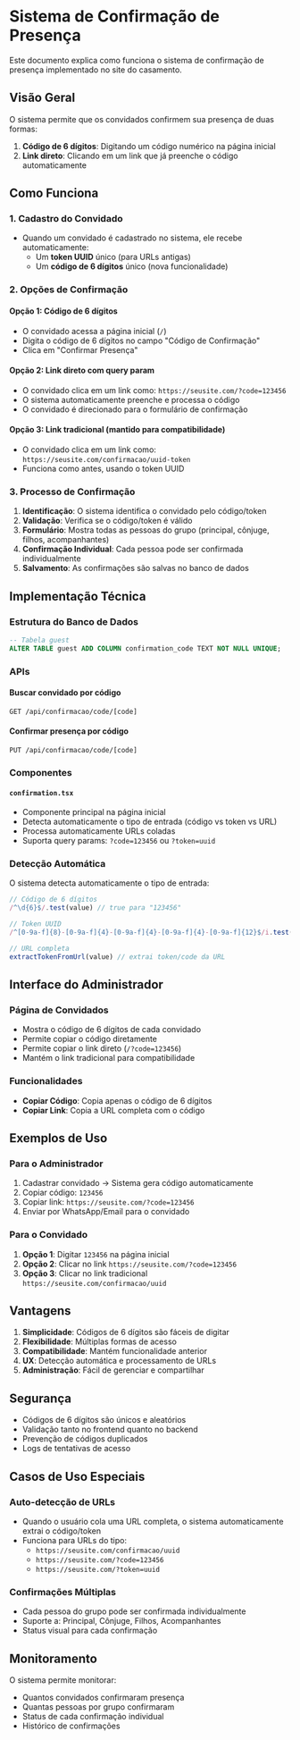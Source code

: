 # Sistema de Confirmação de Presença

Este documento explica como funciona o sistema de confirmação de presença implementado no site do casamento.

## Visão Geral

O sistema permite que os convidados confirmem sua presença de duas formas:

1. **Código de 6 dígitos**: Digitando um código numérico na página inicial
2. **Link direto**: Clicando em um link que já preenche o código automaticamente

## Como Funciona

### 1. Cadastro do Convidado

- Quando um convidado é cadastrado no sistema, ele recebe automaticamente:
  - Um **token UUID** único (para URLs antigas)
  - Um **código de 6 dígitos** único (nova funcionalidade)

### 2. Opções de Confirmação

#### Opção 1: Código de 6 dígitos

- O convidado acessa a página inicial (`/`)
- Digita o código de 6 dígitos no campo "Código de Confirmação"
- Clica em "Confirmar Presença"

#### Opção 2: Link direto com query param

- O convidado clica em um link como: `https://seusite.com/?code=123456`
- O sistema automaticamente preenche e processa o código
- O convidado é direcionado para o formulário de confirmação

#### Opção 3: Link tradicional (mantido para compatibilidade)

- O convidado clica em um link como: `https://seusite.com/confirmacao/uuid-token`
- Funciona como antes, usando o token UUID

### 3. Processo de Confirmação

1. **Identificação**: O sistema identifica o convidado pelo código/token
2. **Validação**: Verifica se o código/token é válido
3. **Formulário**: Mostra todas as pessoas do grupo (principal, cônjuge, filhos, acompanhantes)
4. **Confirmação Individual**: Cada pessoa pode ser confirmada individualmente
5. **Salvamento**: As confirmações são salvas no banco de dados

## Implementação Técnica

### Estrutura do Banco de Dados

```sql
-- Tabela guest
ALTER TABLE guest ADD COLUMN confirmation_code TEXT NOT NULL UNIQUE;
```

### APIs

#### Buscar convidado por código

```
GET /api/confirmacao/code/[code]
```

#### Confirmar presença por código

```
PUT /api/confirmacao/code/[code]
```

### Componentes

#### `confirmation.tsx`

- Componente principal na página inicial
- Detecta automaticamente o tipo de entrada (código vs token vs URL)
- Processa automaticamente URLs coladas
- Suporta query params: `?code=123456` ou `?token=uuid`

### Detecção Automática

O sistema detecta automaticamente o tipo de entrada:

```typescript
// Código de 6 dígitos
/^\d{6}$/.test(value) // true para "123456"

// Token UUID
/^[0-9a-f]{8}-[0-9a-f]{4}-[0-9a-f]{4}-[0-9a-f]{4}-[0-9a-f]{12}$/i.test(value)

// URL completa
extractTokenFromUrl(value) // extrai token/code da URL
```

## Interface do Administrador

### Página de Convidados

- Mostra o código de 6 dígitos de cada convidado
- Permite copiar o código diretamente
- Permite copiar o link direto (`/?code=123456`)
- Mantém o link tradicional para compatibilidade

### Funcionalidades

- **Copiar Código**: Copia apenas o código de 6 dígitos
- **Copiar Link**: Copia a URL completa com o código

## Exemplos de Uso

### Para o Administrador

1. Cadastrar convidado → Sistema gera código automaticamente
2. Copiar código: `123456`
3. Copiar link: `https://seusite.com/?code=123456`
4. Enviar por WhatsApp/Email para o convidado

### Para o Convidado

1. **Opção 1**: Digitar `123456` na página inicial
2. **Opção 2**: Clicar no link `https://seusite.com/?code=123456`
3. **Opção 3**: Clicar no link tradicional `https://seusite.com/confirmacao/uuid`

## Vantagens

1. **Simplicidade**: Códigos de 6 dígitos são fáceis de digitar
2. **Flexibilidade**: Múltiplas formas de acesso
3. **Compatibilidade**: Mantém funcionalidade anterior
4. **UX**: Detecção automática e processamento de URLs
5. **Administração**: Fácil de gerenciar e compartilhar

## Segurança

- Códigos de 6 dígitos são únicos e aleatórios
- Validação tanto no frontend quanto no backend
- Prevenção de códigos duplicados
- Logs de tentativas de acesso

## Casos de Uso Especiais

### Auto-detecção de URLs

- Quando o usuário cola uma URL completa, o sistema automaticamente extrai o código/token
- Funciona para URLs do tipo:
  - `https://seusite.com/confirmacao/uuid`
  - `https://seusite.com/?code=123456`
  - `https://seusite.com/?token=uuid`

### Confirmações Múltiplas

- Cada pessoa do grupo pode ser confirmada individualmente
- Suporte a: Principal, Cônjuge, Filhos, Acompanhantes
- Status visual para cada confirmação

## Monitoramento

O sistema permite monitorar:

- Quantos convidados confirmaram presença
- Quantas pessoas por grupo confirmaram
- Status de cada confirmação individual
- Histórico de confirmações
